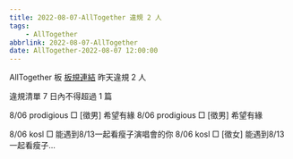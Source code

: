 ```yaml
---
title: 2022-08-07-AllTogether 違規 2 人
tags:
    - AllTogether
abbrlink: 2022-08-07-AllTogether
date: AllTogether-2022-08-07 12:00:00
---
```

AllTogether 板 [板規連結](https://www.ptt.cc/bbs/AllTogether/M.1643211430.A.5FB.html)
昨天違規 2 人
<!-- more -->

違規清單
7 日內不得超過 1 篇

8/06 prodigious □ [徵男] 希望有緣
8/06 prodigious □ [徵男] 希望有緣

8/06 kosl □ 能遇到8/13一起看瘦子演唱會的你
8/06 kosl □ [徵女]  能遇到8/13一起看瘦子…